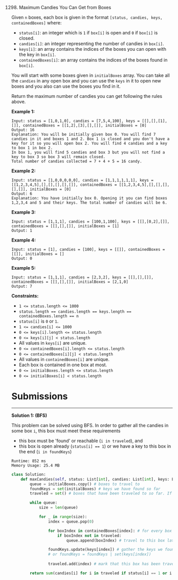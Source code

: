 1298. Maximum Candies You Can Get from Boxes

Given `n` boxes, each box is given in the format `[status, candies, keys, containedBoxes]` where:

* `status[i]`: an integer which is `1` if `box[i]` is open and `0` if `box[i]` is closed.
* `candies[i]`: an integer representing the number of candies in `box[i]`.
* `keys[i]`: an array contains the indices of the boxes you can open with the key in `box[i]`.
* `containedBoxes[i]`: an array contains the indices of the boxes found in `box[i]`.

You will start with some boxes given in `initialBoxes` array. You can take all the `candies` in any open box and you can use the `keys` in it to open new boxes and you also can use the boxes you find in it.

Return the maximum number of candies you can get following the rules above.

 

**Example 1:**
```
Input: status = [1,0,1,0], candies = [7,5,4,100], keys = [[],[],[1],[]], containedBoxes = [[1,2],[3],[],[]], initialBoxes = [0]
Output: 16
Explanation: You will be initially given box 0. You will find 7 candies in it and boxes 1 and 2. Box 1 is closed and you don't have a key for it so you will open box 2. You will find 4 candies and a key to box 1 in box 2.
In box 1, you will find 5 candies and box 3 but you will not find a key to box 3 so box 3 will remain closed.
Total number of candies collected = 7 + 4 + 5 = 16 candy.
```

**Example 2:**
```
Input: status = [1,0,0,0,0,0], candies = [1,1,1,1,1,1], keys = [[1,2,3,4,5],[],[],[],[],[]], containedBoxes = [[1,2,3,4,5],[],[],[],[],[]], initialBoxes = [0]
Output: 6
Explanation: You have initially box 0. Opening it you can find boxes 1,2,3,4 and 5 and their keys. The total number of candies will be 6.
```

**Example 3:**
```
Input: status = [1,1,1], candies = [100,1,100], keys = [[],[0,2],[]], containedBoxes = [[],[],[]], initialBoxes = [1]
Output: 1
```

**Example 4:**
```
Input: status = [1], candies = [100], keys = [[]], containedBoxes = [[]], initialBoxes = []
Output: 0
```

**Example 5:**
```
Input: status = [1,1,1], candies = [2,3,2], keys = [[],[],[]], containedBoxes = [[],[],[]], initialBoxes = [2,1,0]
Output: 7
``` 

**Constraints:**

* `1 <= status.length <= 1000`
* `status.length == candies.length == keys.length == containedBoxes.length == n`
* `status[i]` is `0` or `1`.
* `1 <= candies[i] <= 1000`
* `0 <= keys[i].length <= status.length`
* `0 <= keys[i][j] < status.length`
* All values in `keys[i]` are unique.
* `0 <= containedBoxes[i].length <= status.length`
* `0 <= containedBoxes[i][j] < status.length`
* All values in `containedBoxes[i]` are unique.
* Each box is contained in one box at most.
* `0 <= initialBoxes.length <= status.length`
* `0 <= initialBoxes[i] < status.length`

# Submissions
---
**Solution 1: (BFS)**

This problem can be solved using BFS. In order to gather all the candies in some box `i`, this box must meet these requirements

* this box must be 'found' or reachable (`i in traveled`), and
* this box is open already (`status[i] == 1`) or we have a key to this box in the end (`i in foundKeys`)

```
Runtime: 852 ms
Memory Usage: 25.4 MB
```
```python
class Solution:
    def maxCandies(self, status: List[int], candies: List[int], keys: List[List[int]], containedBoxes: List[List[int]], initialBoxes: List[int]) -> int:
        queue = initialBoxes.copy() # boxes to travel to
        foundKeys = set(initialBoxes) # keys we have found so far
        traveled = set() # boxes that have been traveled to so far. If a box is in this set, it means this box is reachable. Also this can be used to avoid cycles(although no cycles in this problem)

        while queue:
            size = len(queue)

            for _ in range(size):
                index = queue.pop(0)

                for boxIndex in containedBoxes[index]: # for every box inside this box
                    if boxIndex not in traveled:
                        queue.append(boxIndex) # travel to this box later

                foundKeys.update(keys[index]) # gather the keys we found in this box
                # or foundKeys = foundKeys | set(keys[index])
                
                traveled.add(index) # mark that this box has been traveled to and is reachable

        return sum(candies[i] for i in traveled if status[i] == 1 or i in foundKeys) # gather all candies from reachable boxes that are open already, or can be opened with a key
```